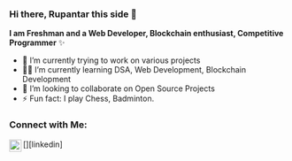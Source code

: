 ### Hi there, Rupantar this side 👋


**I am Freshman and a  Web Developer, Blockchain enthusiast, Competitive Programmer**  ✨ 


- 🔭 I’m currently trying to work on various projects
- 👨‍💻 I’m currently learning DSA, Web Development, Blockchain Development
- 🌟 I’m looking to collaborate on Open Source Projects
- ⚡ Fun fact: I play Chess, Badminton.

### Connect with Me:

[<img align="left" alt="github | LinkedIn" width="22px" src="https://cdn.jsdelivr.net/npm/simple-icons@v3/icons/linkedin.svg" />][linkedin]
